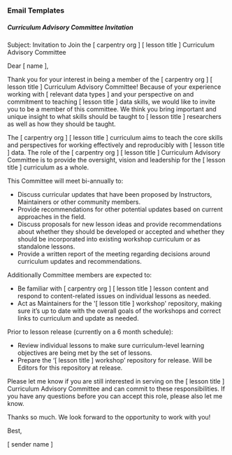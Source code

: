 ### Email Templates

##### Curriculum Advisory Committee Invitation

Subject: Invitation to Join the [ carpentry org ] [ lesson title ] Curriculum Advisory Committee

Dear [ name ],

Thank you for your interest in being a member of the [ carpentry org ] [ lesson title ] Curriculum Advisory Committee! 
Because of your experience working with [ relevant data types ] and your perspective on and commitment to teaching [ lesson title ] data skills, we would like to invite you to be a member of this committee. We think you bring important and unique insight to what skills should be taught to [ lesson title ] researchers as well as how they should be taught. 

The [ carpentry org ] [ lesson title ] curriculum aims to teach the core skills and perspectives for working effectively and reproducibly with [ lesson title ] data. The role of the [ carpentry org ] [ lesson title ] Curriculum Advisory Committee is to provide the oversight, vision and leadership for the [ lesson title ] curriculum as a whole. 

This Committee will meet bi-annually to:

- Discuss curricular updates that have been proposed by Instructors, Maintainers or other community members.
- Provide recommendations for other potential updates based on current approaches in the field.
- Discuss proposals for new lesson ideas and provide recommendations about whether they should be developed or accepted and whether they should be incorporated into existing workshop curriculum or as standalone lessons.
- Provide a written report of the meeting regarding decisions around curriculum updates and recommendations.

Additionally Committee members are expected to:
- Be familiar with [ carpentry org ] [ lesson title ] lesson content and respond to content-related issues on individual lessons as needed. 
- Act as Maintainers for the '[ lesson title ] workshop' repository, making sure it’s up to date with the overall goals of the workshops  and correct links to curriculum and update as needed.

Prior to lesson release (currently on a 6 month schedule): 
- Review individual lessons to make sure curriculum-level learning objectives are being met by the set of lessons.
- Prepare the ‘[ lesson title ] workshop’ repository for release. Will be Editors for this repository at release.

Please let me know if you are still interested in serving on the [ lesson title ] Curriculum Advisory Committee and can commit to these responsibilities. If you have any questions before you can accept this role, please also let me know. 

Thanks so much. We look forward to the opportunity to work with you!

Best,

[ sender name ]

